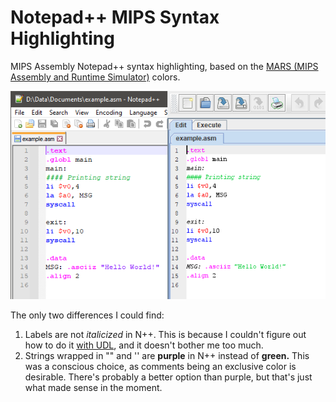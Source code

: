 # Notepad++ MIPS Syntax Highlighting
MIPS Assembly Notepad++ syntax highlighting, based on the [MARS (MIPS Assembly 
and  Runtime Simulator)](http://courses.missouristate.edu/KenVollmar/MARS/index.htm)
 colors.

<p align="center">
  <img src="assets/comparison.png" alt="Comparison Image"/>
</p>

The only two differences I could find:

1. Labels are not _italicized_ in N++. This is because I couldn't figure out 
how to do it [with UDL](https://ivan-radic.github.io/udl-documentation/), and
it doesn't bother me too much.
2. Strings wrapped in "" and '' are **purple** in N++ instead of **green.** 
This was a conscious choice, as comments being an exclusive color is
desirable. There's probably a better option than purple, but that's 
just what made sense in the moment.
